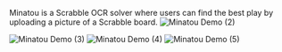 Minatou is a Scrabble OCR solver where users can find the best play by uploading a picture of a Scrabble board.
![Minatou Demo (2)](https://github.com/user-attachments/assets/be9788d2-670f-4143-8bb0-6d3c9aa8dbab)


![Minatou Demo (3)](https://github.com/user-attachments/assets/5cada1b9-053e-493b-a6a0-764e397343d1)
![Minatou Demo (4)](https://github.com/user-attachments/assets/1ffac25a-4f4c-4872-953a-c86a68a9a2e3)
![Minatou Demo (5)](https://github.com/user-attachments/assets/68eccdd7-0b59-4c27-a586-1c1b35f7c457)
